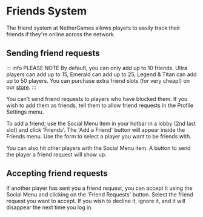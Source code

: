 # Friends System

The friend system at NetherGames allows players to easily track their friends if they're online across the network.

## Sending friend requests

::: info PLEASE NOTE
By default, you can only add up to 10 friends. Ultra players can add up to 15, Emerald can add up to 25, Legend & Titan can add up to 50 players. You can purchase extra friend slots (for very cheap!) on our [store](https://store.nethergames.org).
:::

You can't send friend requests to players who have blocked them. If you wish to add them as friends, tell them to allow friend requests in the Profile Settings menu.

To add a friend, use the Social Menu item in your hotbar in a lobby (2nd last slot) and click 'Friends'. The 'Add a Friend' button will appear inside the Friends menu. Use the form to select a player you want to be friends with.

You can also hit other players with the Social Menu item. A button to send the player a friend request will show up.

## Accepting friend requests

If another player has sent you a friend request, you can accept it using the Social Menu and clicking on the 'Friend Requests' button. Select the friend request you want to accept. If you wish to decline it, ignore it, and it will disappear the next time you log in.
